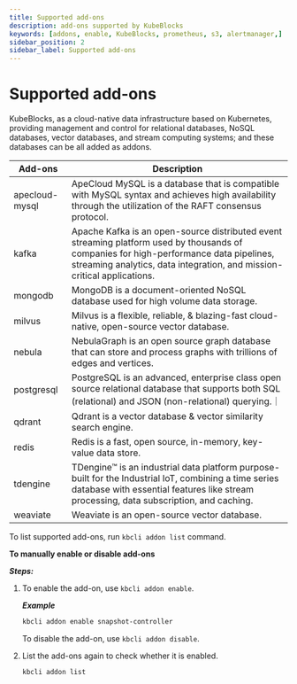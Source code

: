 ```yaml
---
title: Supported add-ons 
description: add-ons supported by KubeBlocks
keywords: [addons, enable, KubeBlocks, prometheus, s3, alertmanager,]
sidebar_position: 2
sidebar_label: Supported add-ons 
---
```


# Supported add-ons

KubeBlocks, as a cloud-native data infrastructure based on Kubernetes, providing management and control for relational databases, NoSQL databases, vector databases, and stream computing systems; and these databases can be all added as addons.

| Add-ons        | Description                                                                                                                                                                                                       |
|----------------|-------------------------------------------------------------------------------------------------------------------------------------------------------------------------------------------------------------------|
| apecloud-mysql | ApeCloud MySQL is a database that is compatible with MySQL syntax and achieves high availability through the utilization of the RAFT consensus protocol.                                                          |
| kafka          | Apache Kafka is an open-source distributed event streaming platform used by thousands of companies for high-performance data pipelines, streaming analytics, data integration, and mission-critical applications. |
| mongodb        | MongoDB is a document-oriented NoSQL database used for high volume data storage.                                                                                                                                  |
| milvus         | Milvus is a flexible, reliable, & blazing-fast cloud-native, open-source vector database.                                                                                                                         |
| nebula         | NebulaGraph is an open source graph database that can store and process graphs with trillions of edges and vertices.                                                                                              |
| postgresql     | PostgreSQL is an advanced, enterprise class open source relational database that supports both SQL (relational) and JSON (non-relational) querying.｜                                                             |
| qdrant         | Qdrant is a vector database & vector similarity search engine.                                                                                                                                                    |
| redis          | Redis is a fast, open source, in-memory, key-value data store.                                                                                                                                                    |
| tdengine       | TDengine™ is an industrial data platform purpose-built for the Industrial IoT, combining a time series database with essential features like stream processing, data subscription, and caching.                  |
| weaviate       | Weaviate is an open-source vector database.                                                                                                                                                                       |

To list supported add-ons, run `kbcli addon list` command.

**To manually enable or disable add-ons**

***Steps:***

1. To enable the add-on, use `kbcli addon enable`.

   ***Example***

   ```bash
   kbcli addon enable snapshot-controller
   ```

   To disable the add-on, use `kbcli addon disable`.

2. List the add-ons again to check whether it is enabled.

   ```bash
   kbcli addon list
   ```
